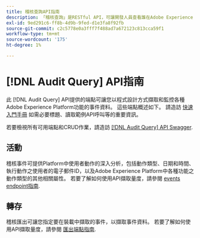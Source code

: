 ```yaml
---
title: 稽核查詢API指南
description: 「稽核查詢」是RESTful API，可讓開發人員查看誰在Adobe Experience Platform中執行了哪些動作。
exl-id: 9ed291c6-ff8b-4d9b-9fed-d1e3fa8f92fb
source-git-commit: c2c5778e0a3fff7f488ad7a672123c813cca59f1
workflow-type: tm+mt
source-wordcount: '175'
ht-degree: 1%

---
```


# [!DNL Audit Query] API指南

此 [!DNL Audit Query] API提供的端點可讓您以程式設計方式擷取和監控各種Adobe Experience Platform功能的事件資料。 這些端點概述如下。 請造訪 [快速入門手冊](./getting-started.md) 如需必要標題、讀取範例API呼叫等的重要資訊。

若要檢視所有可用端點和CRUD作業，請造訪 [[!DNL Audit Query] API Swagger](https://www.adobe.io/experience-platform-apis/references/audit-query/).

## 活動

稽核事件可提供Platform中使用者動作的深入分析，包括動作類型、日期和時間、執行動作之使用者的電子郵件ID，以及Adobe Experience Platform中各種功能之動作類型的其他相關屬性。 若要了解如何使用API擷取量度，請參閱 [events endpoint指南](./events.md).

## 轉存

稽核匯出可讓您指定要在裝載中擷取的事件，以擷取事件資料。 若要了解如何使用API擷取量度，請參閱 [匯出端點指南](./export.md).
